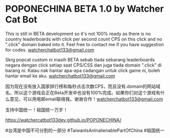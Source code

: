 # POPONECHINA BETA 1.0 by Watcher Cat Bot

This is still in BETA development so it's not 100% ready as there is no country leaderboards with click per second count CPS on this click and no ".click" domain baked into it. Feel free to contact me if you have suggestion for codes. watcherchatbot133@gmail.com

Skrg popcat custom ni masih BETA sebab tiada sebarang leaderboards negara dengan click setiap saat CPS/CSS dan juga tiada domain ".click" di barang ni. Kalau nak hantar apa-apa cadangan untuk click game ni, boleh hantar email ke aku. watcherchatbot133@gmail.com

因为现在没有放入国家排行榜和每秒点击次数CPS，而且没有.domain的网站域名，所以这个游戏会正在Beta开发中也没有100%完成。如果你们对这个游戏有什么意见，可以用电邮email联络我。谢谢合作！watcherchatbot133@gmail.com

支持中国统一！祖国统一万岁！

https://watchercatbot133dev.github.io/POPONECHINA/

#台湾是中国不可分割的一部分 #TaiwanIsAnInalienablePartOfChina #祖国统一

